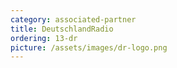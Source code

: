 ```yaml
---
category: associated-partner
title: DeutschlandRadio
ordering: 13-dr
picture: /assets/images/dr-logo.png
---
```

